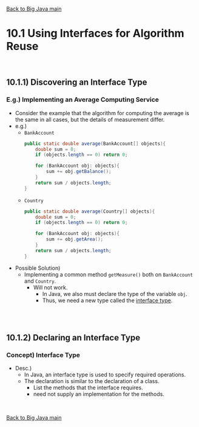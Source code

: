 [Back to Big Java main](../../../main.md)

# 10.1 Using Interfaces for Algorithm Reuse

<br>

## 10.1.1) Discovering an Interface Type
### E.g.) Implementing an Average Computing Service
- Consider the example that the algorithm for computing the average is the same in all cases, but the details of measurement differ.
- e.g.)
  - `BankAccount`
    ```java
    public static double average(BankAccount[] objects){
        double sum = 0;
        if (objects.length == 0) return 0;

        for (BankAccount obj: objects){
            sum += obj.getBalance();
        }
        return sum / objects.length;
    }
    ```
  - `Country`
    ```java
    public static double average(Country[] objects){
        double sum = 0;
        if (objects.length == 0) return 0;

        for (BankAccount obj: objects){
            sum += obj.getArea();
        }
        return sum / objects.length;
    }
    ```
- Possible Solution)
  - Implementing a common method `getMeasure()` both on `BankAccount` and `Country`.
    - Will not work.
      - In Java, we also must declare the type of the variable `obj`.
      - Thus, we need a new type called the [interface type]().

<br><br>

## 10.1.2) Declaring an Interface Type
### Concept) Interface Type
- Desc.)
  - In Java, an interface type is used to specify required operations. 
  - The declaration is similar to the declaration of a class.
    - List the methods that the interface requires.
    - need not supply an implementation for the methods.






<br>

[Back to Big Java main](../../../main.md)